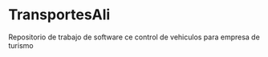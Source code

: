 # TransportesAli
Repositorio de trabajo de software ce control de vehiculos para empresa de turismo
